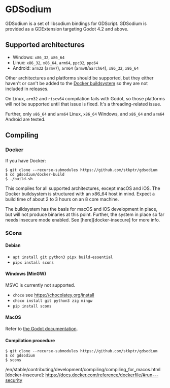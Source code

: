 # GDSodium

GDSodium is a set of libsodium bindings for GDScript. GDSodium is provided as a
GDExtension targeting Godot 4.2 and above.

## Supported architectures

- Windows: `x86_32`, `x86_64`
- Linux:  `x86_32`, `x86_64`, `arm64`, `ppc32`, `ppc64`
- Android: `arm32` (`armv7`), `arm64` (`armv8`/`aarch64`), `x86_32`, `x86_64`

Other architectures and platforms should be supported, but they either haven't
or can't be added to the [Docker buildsystem](/docker-build) so they are not
included in releases.

On Linux, `arm32` and `riscv64` compilation fails with Godot, so those platforms
will not be supported until that issue is fixed. It's a threading-related issue.

Further, only `x86_64` and `arm64` Linux, `x86_64` Windows, and
`x86_64` and `arm64` Android are tested.


## Compiling

### Docker

If you have Docker:

```
$ git clone --recurse-submodules https://github.com/stkptr/gdsodium
$ cd gdsodium/docker-build
$ ./build.sh
```

This compiles for all supported architectures, except macOS and iOS.
The Docker buildsystem is structured with an x86_64 host in mind.
Expect a build time of about 2 to 3 hours on an 8 core machine.

The buildsystem has the basis for macOS and iOS development in place, but will
not produce binaries at this point. Further, the system in place so far needs
insecure mode enabled. See [here][docker-insecure] for more info.

### SCons

#### Debian

- `apt install git python3 pipx build-essential`
- `pipx install scons`

#### Windows (MinGW)

MSVC is currently not supported.

- `choco` see https://chocolatey.org/install
- `choco install git python3 zig mingw`
- `pip install scons`

#### MacOS

Refer to [the Godot documentation][macos].

#### Compilation procedure

```
$ git clone --recurse-submodules https://github.com/stkptr/gdsodium
$ cd gdsodium
$ scons
```


[macos]: https://docs.godotengine.org
    /en/stable/contributing/development/compiling/compiling_for_macos.html
[docker-insecure]: https://docs.docker.com/reference/dockerfile/#run---security